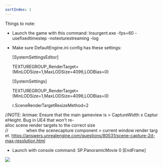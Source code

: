 ```yaml
---
sortIndex: 1
---
```


Things to note:

- Launch the game with this command: Insurgent.exe -fps=60 -usefixedtimestep -notexturestreaming -log

- Make sure DefaultEngine.ini config has these settings:

   [SystemSettingsEditor]

   TEXTUREGROUP_RenderTarget=(MinLODSize=1,MaxLODSize=4096,LODBias=0)

  [SystemSettings]

  TEXTUREGROUP_RenderTarget=(MinLODSize=1,MaxLODSize=4096,LODBias=0)

  r.SceneRenderTargetResizeMethod=2

//NOTE: ikrimae: Ensure that the main gameview is > CaptureWidth x CaptureHeight. Bug in UE4 that won't re-alloc scene render targets to the correct size 
//               when the scenecapture component > current window render target. <https://answers.unrealengine.com/questions/80531/scene-capture-2d-max-resolution.html>

- Launch with console command: SP.PanoramicMovie 0 \[EndFrame]

![](.../.....\assets\stereo-capture-plugin.PNG)
